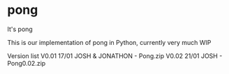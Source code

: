 # pong
It's pong

This is our implementation of pong in Python, currently very much WIP

Version list 
V0.01 17/01 JOSH & JONATHON - Pong.zip
V0.02 21/01 JOSH - Pong0.02.zip
